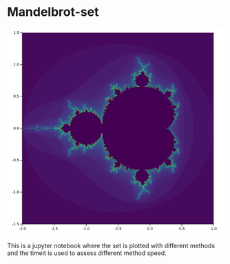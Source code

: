 # Mandelbrot-set

![Alt text](/Screenshot%20from%202017-05-06%2016-50-39.png?raw=true "Optional Title")

This is a jupyter notebook where the set is plotted with different methods and the timeit is used to assess different method speed. 
